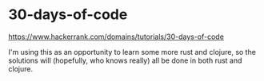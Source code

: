 # 30-days-of-code
https://www.hackerrank.com/domains/tutorials/30-days-of-code

I'm using this as an opportunity to learn some more rust and clojure, so the solutions will (hopefully, who knows really) all be done in both rust and clojure.
